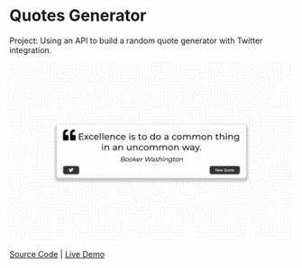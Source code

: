 # Quotes Generator

Project: Using an API to build a random quote generator with Twitter integration.

![cover](cover.webp)

[Source Code](https://github.com/josephgattuso/js-projects-v2/tree/master/quote-generator) | [Live Demo](https://josephgattuso.github.io/js-projects-v2/quotes-generator)
